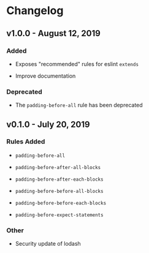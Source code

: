 # Changelog

## v1.0.0 - August 12, 2019

### Added

- Exposes "recommended" rules for eslint `extends`

- Improve documentation

### Deprecated

- The `padding-before-all` rule has been deprecated

## v0.1.0 - July 20, 2019

### Rules Added

- `padding-before-all`

- `padding-before-after-all-blocks`

- `padding-before-after-each-blocks`

- `padding-before-before-all-blocks`

- `padding-before-before-each-blocks`

- `padding-before-expect-statements`

### Other

- Security update of lodash
